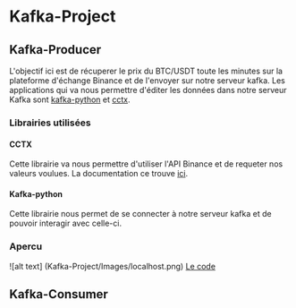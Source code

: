 # Kafka-Project

## Kafka-Producer
L'objectif ici est de récuperer le prix du BTC/USDT toute les minutes sur la plateforme d'échange Binance et de l'envoyer sur notre serveur kafka.
Les applications qui va nous permettre d'éditer les données dans notre serveur Kafka sont [kafka-python](https://pypi.org/project/kafka-python/) et [cctx](https://pypi.org/project/cctx/).

### Librairies utilisées

#### CCTX
Cette librairie va nous permettre d'utiliser l'API Binance et de requeter nos valeurs voulues.
La documentation ce trouve [ici](https://github.com/ccxt/ccxt).

#### Kafka-python
Cette librairie nous permet de se connecter à notre serveur kafka et de pouvoir interagir avec celle-ci.

### Apercu 
![alt text] (Kafka-Project/Images/localhost.png)
[Le code](Kafka-Project/kafka-python/Producer.py)

## Kafka-Consumer
